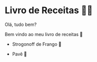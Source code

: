 # Livro de Receitas :man_cook: 

Olá, tudo bem?

Bem vindo ao meu livro de receitas :wave:

- Strogonoff de Frango :baby_chick:

- Pavê :cookie:

   

  ​

